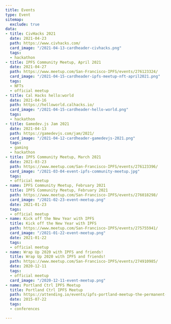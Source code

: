 ```yaml
---
title: Events
type: Event
sitemap:
  exclude: true
data:
- title: CivHacks 2021
  date: 2021-04-23
  path: https://www.civhacks.com/
  card_image: "/2021-04-13-cardheader-civhacks.png"
  tags:
  - hackathon
- title: IPFS Community Meetup, April 2021
  date: 2021-04-27
  path: https://www.meetup.com/San-Francisco-IPFS/events/276123324/
  card_image: "/2021-04-15-cardheader-ipfs-meetup-nft-april2021.png"
  tags:
  - NFTs
  - official meetup
- title: Cal Hacks hello:world
  date: 2021-04-16
  path: https://helloworld.calhacks.io/
  card_image: "/2021-04-15-cardheader-hello-world.png"
  tags:
  - hackathon
- title: Gamedev.js Jam 2021
  date: 2021-04-13
  path: https://gamedevjs.com/jam/2021/
  card_image: "/2021-04-12-cardheader-gamedevjs-2021.png"
  tags:
  - gaming
  - hackathon
- title: IPFS Community Meetup, March 2021
  date: 2021-03-23
  path: https://www.meetup.com/San-Francisco-IPFS/events/276123396/
  card_image: "/2021-03-04-event-ipfs-community-meetup.jpg"
  tags:
  - official meetup
- name: IPFS Community Meetup, February 2021
  title: IPFS Community Meetup, February 2021
  path: https://www.meetup.com/San-Francisco-IPFS/events/276018298/
  card_image: "/2021-02-23-event-meetup.png"
  date: 2021-01-23
  tags:
  - official meetup
- name: Kick off the New Year with IPFS
  title: Kick off the New Year with IPFS
  path: https://www.meetup.com/San-Francisco-IPFS/events/275755941/
  card_image: "/2021-01-22-event-meetup.png"
  date: 2021-01-22
  tags:
  - official meetup
- name: Wrap Up 2020 with IPFS and friends!
  title: Wrap Up 2020 with IPFS and friends!
  path: https://www.meetup.com/San-Francisco-IPFS/events/274910985/
  date: 2020-12-11
  tags:
  - official meetup
  card_image: "/2020-12-11-event-meetup.png"
- name: Portland Ctrl IPFS Meetup
  title: Portland Ctrl IPFS Meetup
  path: https://attending.io/events/ipfs-portland-meetup-the-permanent-distributed-web
  date: 2015-07-22
  tags:
  - conferences

---
```


